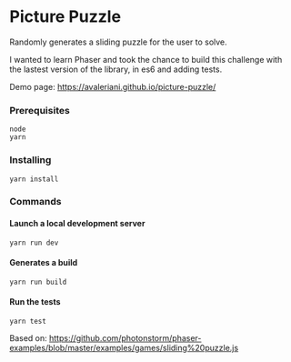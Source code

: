 # Picture Puzzle

Randomly generates a sliding puzzle for the user to solve.

I wanted to learn Phaser and took the chance to build this challenge with the lastest version of the library, in es6 and adding tests.

Demo page: https://avaleriani.github.io/picture-puzzle/

### Prerequisites

```
node
yarn
```

### Installing

```yarn install```

### Commands

#### Launch a local development server

```yarn run dev```

#### Generates a build

```yarn run build```

#### Run the tests

```yarn test```

Based on: https://github.com/photonstorm/phaser-examples/blob/master/examples/games/sliding%20puzzle.js
